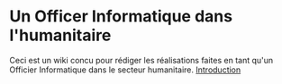 # Un Officer Informatique dans l'humanitaire

Ceci est un wiki concu pour rédiger les réalisations faites en tant qu'un Officier Informatique dans le secteur humanitaire. 
[Introduction](https://github.com/mekuate/ictofficer/wiki/Introduction)


